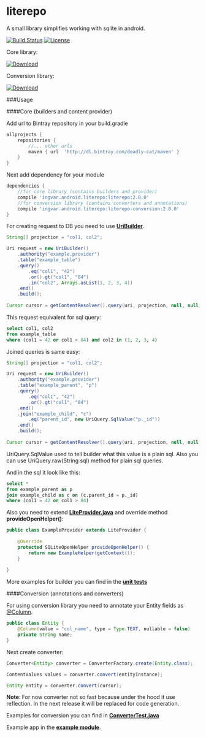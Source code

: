 # literepo
A small library simplifies working with sqlite in android.

[![Build Status](https://travis-ci.org/deadly-cat/literepo.svg?branch=master)](https://travis-ci.org/deadly-cat/literepo)
[![License](https://raw.githubusercontent.com/novoda/novoda/master/assets/btn_apache_lisence.png)](LICENSE.txt)

Core library:

[![Download](https://api.bintray.com/packages/deadly-cat/maven/literepo/images/download.svg) ](https://bintray.com/deadly-cat/maven/literepo/_latestVersion)

Conversion library:

[![Download](https://api.bintray.com/packages/deadly-cat/maven/literepo-conversion/images/download.svg) ](https://bintray.com/deadly-cat/maven/literepo-conversion/_latestVersion)

###Usage

####Core (builders and content provider)

Add url to Bintray repository in your build.gradle
```groovy
allprojects {
    repositories {
        //... other urls
        maven { url  'http://dl.bintray.com/deadly-cat/maven' }
    }
}
```

Next add dependency for your module
```groovy
dependencies {
    //for core library (contains builders and provider)
    compile 'ingvar.android.literepo:literepo:2.0.0'
    //for conversion library (contains converters and annotations)
    compile 'ingvar.android.literepo:literepo-conversion:2.0.0'
}
```

For creating request to DB you need to use [**UriBuilder**](https://github.com/deadly-cat/literepo/blob/master/literepo/src/main/java/ingvar/android/literepo/builder/UriBuilder.java).
```java
String[] projection = "col1, col2";

Uri request = new UriBuilder()
    .authority("example.provider")
    .table("example_table")
    .query()
        .eq("col1", "42")
        .or().gt("col1", "84")
        .in("col2", Arrays.asList(1, 2, 3, 4))
    .end()
    .build();
    
Cursor cursor = getContentResolver().query(uri, projection, null, null, null);
```

This request equivalent for sql query:
```sql
select col1, col2
from example_table
where (col1 = 42 or col1 > 84) and col2 in (1, 2, 3, 4)
```

Joined queries is same easy:
```java
String[] projection = "col1, col2";

Uri request = new UriBuilder()
    .authority("example.provider")
    .table("example_parent", "p")
    .query()
        .eq("col1", "42")
        .or().gt("col1", "84")
    .end()
    .join("example_child", "c")
        .eq("parent_id", new UriQuery.SqlValue("p._id"))
    .end()
    .build();
    
Cursor cursor = getContentResolver().query(uri, projection, null, null, null);
```

UriQuery.SqlValue used to tell builder what this value is a plain sql. Also you can use UriQuery.raw(String sql) method for plain sql queries.

And in the sql it look like this:
```sql
select *
from example_parent as p
join example_child as c on (c.parent_id = p._id)
where (col1 = 42 or col1 > 84)
```

Also you need to extend [**LiteProvider.java**](https://github.com/deadly-cat/literepo/blob/master/literepo/src/main/java/ingvar/android/literepo/LiteProvider.java) and override method **provideOpenHelper()**:
```java
public class ExampleProvider extends LiteProvider {
    
    @Override
    protected SQLiteOpenHelper provideOpenHelper() {
        return new ExampleHelper(getContext());
    }
    
}
```


More examples for builder you can find in the [**unit tests**](https://github.com/deadly-cat/literepo/blob/master/literepo/src/androidTest/java/ingvar/android/literepo/test/)


####Conversion (annotations and converters)

For using conversion library you need to annotate your Entity fields as [@Column](https://github.com/deadly-cat/literepo/blob/master/literepo-conversion/src/main/java/ingvar/android/literepo/conversion/annotation/Column.java).
```java
public class Entity {
    @Column(value = "col_name", type = Type.TEXT, nullable = false)
    private String name;
}
```


Next create converter:
```java
Converter<Entity> converter = ConverterFactory.create(Entity.class);

ContentValues values = converter.convert(entityInstance);

Entity entity = converter.convert(cursor);
```
**Note**: For now converter not so fast because under the hood it use reflection. In the next release it will be replaced for code generation.


Examples for conversion you can find in [**ConverterTest.java**](https://github.com/deadly-cat/literepo/blob/master/literepo-conversion/src/androidTest/java/ingvar/android/literepo/conversion/test/ConverterTest.java)


Example app in the [**example module**](https://github.com/deadly-cat/literepo/tree/master/examples).
